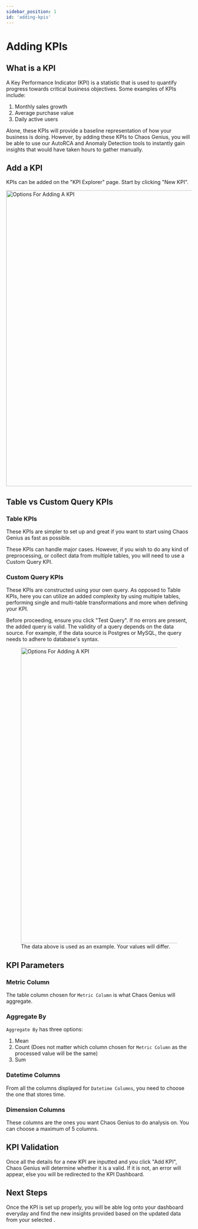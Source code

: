 ```yaml
---
sidebar_position: 1
id: 'adding-kpis'
---
```


# Adding KPIs

## What is a KPI
A Key Performance Indicator (KPI) is a statistic that is used to quantify progress towards critical business objectives. Some examples of KPIs include:
1. Monthly sales growth
2. Average purchase value
3. Daily active users

Alone, these KPIs will provide a baseline representation of how your business is doing. However, by adding these KPIs to Chaos Genius, you will be able to use our AutoRCA and Anomaly Detection tools to instantly gain insights that would have taken hours to gather manually.

## Add a KPI
KPIs can be added on the "KPI Explorer" page. Start by clicking "New KPI".

<img alt="Options For Adding A KPI" src="/img/kpi-and-dashboard/kpi-dashboard.png" width="800" />

## Table vs Custom Query KPIs

### Table KPIs

These KPIs are simpler to set up and great if you want to start using Chaos Genius as fast as possible. 

These KPIs can handle major cases. However, if you wish to do any kind of preprocessing, or collect data from multiple tables, you will need to use a Custom Query KPI.

### Custom Query KPIs

These KPIs are constructed using your own query. As opposed to Table KPIs, here you can utilize an added complexity by using multiple tables, performing single and multi-table transformations and more when defining your KPI.

Before proceeding, ensure you click "Test Query". If no errors are present, the added query is valid.
The validity of a query depends on the data source. For example, if the data source is Postgres or MySQL, the query needs to adhere to database's syntax.

<figure>
<img alt="Options For Adding A KPI" src="/img/kpi-and-dashboard/adding-kpi.png" width="800" />
<figcaption>The data above is used as an example. Your values will differ.</figcaption>
</figure>

## KPI Parameters

### Metric Column

The table column chosen for `Metric Column` is what Chaos Genius will aggregate. 

### Aggregate By

`Aggregate By` has three options:
1. Mean
2. Count (Does not matter which column chosen for `Metric Column` as the processed value will be the same)
3. Sum

### Datetime Columns

From all the columns displayed for `Datetime Columns`, you need to choose the one that stores time.

### Dimension Columns

These columns are the ones you want Chaos Genius to do analysis on. You can choose a maximum of 5 columns.

## KPI Validation

Once all the details for a new KPI are inputted and you click "Add KPI", Chaos Genius will determine whether it is a valid. If it is not, an error will appear, else you will be redirected to the KPI Dashboard. 

## Next Steps

Once the KPI is set up properly, you will be able log onto your dashboard everyday and find the new insights provided based on the updated data from your selected .

